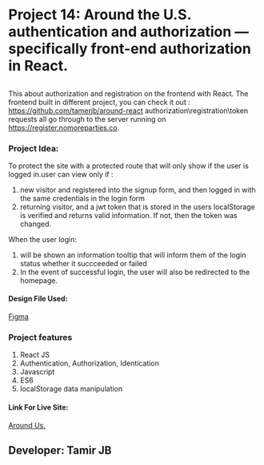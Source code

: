 # Project 14: Around the U.S. authentication and authorization — specifically front-end authorization in React.

##

This about authorization and registration on the frontend with React. The frontend built in different project, you can check it out : https://github.com/tamerjb/around-react
authorization\registration\token requests all go through to the server running on https://register.nomoreparties.co.

### Project Idea:

To protect the site with a protected route that will only show if the user is logged in.user can view only if :

1.  new visitor and registered into the signup form, and then logged in with the same credentials in the login form
2.  returning visitor, and a jwt token that is stored in the users localStorage is verified and returns valid information. If not, then the token was changed.

When the user login:

1. will be shown an information tooltip that will inform them of the login status whether it succceeded or failed
2. In the event of successful login, the user will also be redirected to the homepage.

#### Design File Used:

[Figma](https://www.figma.com/file/yXGGl4EnWYEPzGJU2dSJ1L/Sprint-14-Registration-and-Authorization?node-id=0%3A1)

### Project features

1. React JS
2. Authentication, Authorization, Identication
3. Javascript
4. ES6
5. localStorage data manipulation

#### Link For Live Site:

[Around Us.](https://tamerjb.github.io/react-around-auth)

## Developer: Tamir JB
